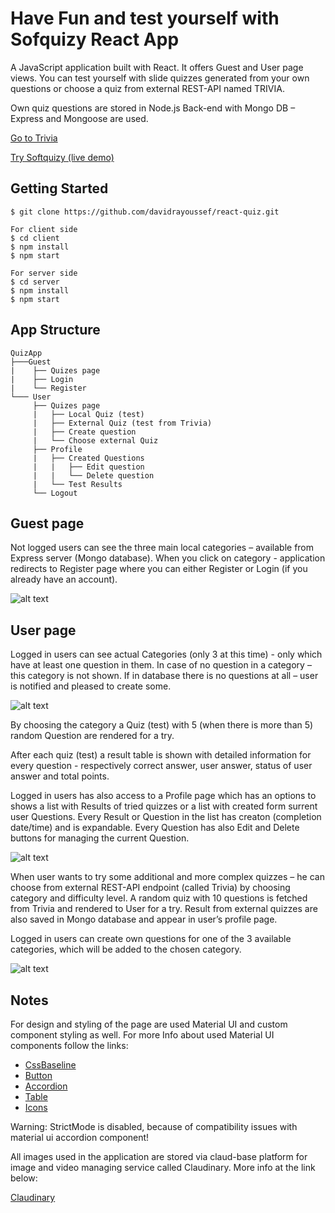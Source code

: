# Have Fun and test yourself with Sofquizy React App

A JavaScript application built with React. It offers Guest and User page views. You can test yourself with slide quizzes generated from your own questions or choose a quiz from external REST-API named TRIVIA.

Own quiz questions are stored in Node.js Back-end with Mongo DB – Express and Mongoose are used.

[Go to Trivia](https://opentdb.com/)

[Try Softquizy (live demo)](https://softquizy.netlify.app/)

Getting Started
---------------

```shell
$ git clone https://github.com/davidrayoussef/react-quiz.git

For client side
$ cd client
$ npm install
$ npm start

For server side
$ cd server
$ npm install
$ npm start

```

App Structure
-------------

```
QuizApp
├───Guest
|    ├── Quizes page
|    ├── Login
|    └── Register
└─── User
     ├── Quizes page
     |   ├── Local Quiz (test)
     |   ├── External Quiz (test from Trivia)
     |   ├── Create question
     |   └── Choose external Quiz
     ├── Profile
     |   ├── Created Questions
     |   |   ├── Edit question
     |   |   └── Delete question
     |   └── Test Results
     └── Logout
```

Guest page
----------

Not logged users can see the three main local categories – available from Express server (Mongo database). When you click on category - application redirects to Register page where you can either Register or Login (if you already have an account).


![alt text](https://res.cloudinary.com/softquizy/image/upload/c_scale,w_600/v1618060032/GuestPage_ppysym.png)


User page
---------

Logged in users can see actual Categories (only 3 at this time) - only which have at least one question in them. In case of no question in a category – this category is not shown. If in database there is no questions at all – user is notified and pleased to create some. 


![alt text](https://res.cloudinary.com/softquizy/image/upload/c_scale,w_600/v1618059650/UserPage_fgvedj.png)


By choosing the category a Quiz (test) with 5 (when there is more than 5) random Question are rendered for a try.

After each quiz (test) a result table is shown with detailed information for every question - respectively correct answer, user answer, status of user answer and total points.

Logged in users has also access to a Profile page which has an options to shows a list with Results of tried quizzes or a list with created form surrent user Questions. Every Result or Question in the list has creaton (completion date/time) and is expandable. Every Question has also Edit and Delete buttons for managing the current Question.


![alt text](https://res.cloudinary.com/softquizy/image/upload/c_scale,w_600/v1618059654/ProfilePage_cejqo5.png)


When user wants to try some additional and more complex quizzes – he can choose from external REST-API endpoint (called Trivia) by choosing category and difficulty level. A random quiz with 10 questions is fetched from Trivia and rendered to User for a try. Result from external quizzes are also saved in Mongo database and appear in user’s profile page.

Logged in users can create own questions for one of the 3 available categories, which will be added to the chosen category. 


![alt text](https://res.cloudinary.com/softquizy/image/upload/c_scale,w_600/v1618059659/CreatePage_t8hkzt.png)



Notes
---------

For design and styling of the page are used Material UI and custom component styling as well. 
For more Info about used Material UI components follow the links:
     
* [CssBaseline](https://material-ui.com/components/css-baseline/)
* [Button](https://material-ui.com/components/buttons/)
* [Accordion](https://material-ui.com/components/accordion/)
* [Table](https://material-ui.com/components/tables/)
* [Icons](https://material-ui.com/components/material-icons/)

Warning: StrictMode is disabled, because of compatibility issues with material ui accordion component!

All images used in the application are stored via claud-base platform for image and video managing service called Claudinary. More info at the link below:

[Claudinary](https://cloudinary.com/)


